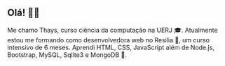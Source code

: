 ## Olá! 👋🌺
Me chamo Thays, curso ciência da computação na UERJ 🎓. Atualmente estou me formando como desenvolvedora web no Resilia 🍋, um curso intensivo de 6 meses. Aprendi HTML, CSS, JavaScript além de Node.js, Bootstrap, MySQL, Sqlite3 e MongoDB 🐣.

